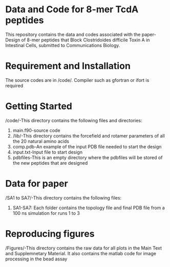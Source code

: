 # Data and Code for 8-mer TcdA peptides
This repository contains the data and codes associated with the paper-Design of 8-mer peptides that Block Clostridoides difficile Toxin A in Intestinal Cells, submitted to Communications Biology.


# Requirement and Installation
The source codes are in /code/. Compiler such as gfortran or ifort is required

# Getting Started
/code/-This directory contains the following files and directories:
1. main.f90-source code
2. /lib/-This directory contains the forcefield and rotamer parameters of all the 20 natural amino acids
3. comp.pdb-An example of the input PDB file needed to start the design
4. input.txt-Input file to start design
5. pdbfiles-This is an empty directory where the pdbfiles will be stored of the new peptides that are designed

# Data for paper
/SA1 to SA7/-This directory contains the following files:
1. SA1-SA7: Each folder contains the topology file and final PDB file from a 100 ns simulation for runs 1 to 3

# Reproducing figures
/Figures/-This directory contains the raw data for all plots in the Main Text and Supplemnetary Material. It also contains the matlab code for image processing  in the bead assay


